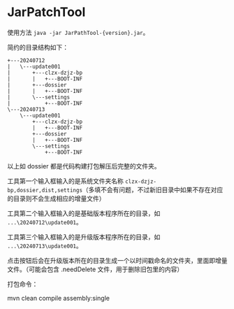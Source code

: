# JarPatchTool

使用方法 `java -jar JarPathTool-{version}.jar`。

简约的目录结构如下：

```
+---20240712
|   \---update001
|       +---clzx-dzjz-bp
|       |   +---BOOT-INF
|       +---dossier
|       |   +---BOOT-INF
|       \---settings
|           +---BOOT-INF
\---20240713
    \---update001
        +---clzx-dzjz-bp
        |   +---BOOT-INF
        +---dossier
        |   +---BOOT-INF
        \---settings
            +---BOOT-INF
```

以上如 dossier 都是代码构建打包解压后完整的文件夹。

工具第一个输入框输入的是系统文件夹名称 `clzx-dzjz-bp,dossier,dist,settings`（多填不会有问题，不过新旧目录中如果不存在对应的目录则不会生成相应的增量文件）

工具第二个输入框输入的是基础版本程序所在的目录，如 `...\20240712\update001`。

工具第三个输入框输入的是升级版本程序所在的目录，如 `...\20240713\update001`。

点击按钮后会在升级版本所在的目录生成一个以时间戳命名的文件夹，里面即增量文件。（可能会包含 .needDelete 文件，用于删除旧包里的内容）

打包命令：

mvn clean compile assembly:single